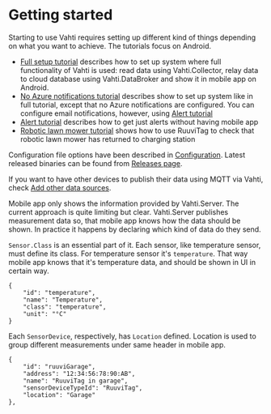 # Getting started
Starting to use Vahti requires setting up different kind of things depending on what you want to achieve. The tutorials focus on Android.

- [Full setup tutorial](FullTutorial.md) describes how to set up system where full functionality of Vahti is used: read data using Vahti.Collector, relay data to cloud database using Vahti.DataBroker and show it in mobile app on Android.
- [No Azure notifications tutorial](NoAzureNotificationsTutorial.md) describes show to set up system like in full tutorial, except that no Azure notifications are configured. You can configure email notifications, however, using [Alert tutorial](AlertTutorial.md)
- [Alert tutorial](AlertTutorial.md) describes how to get just alerts without having mobile app
- [Robotic lawn mower tutorial](RoboticLawnMowerTutorial.md) shows how to use RuuviTag to check that robotic lawn mower has returned to charging station

Configuration file options have been described in [Configuration](Configuration.md). Latest released binaries can be found from [Releases page](https://github.com/ilpork/vahti/releases/latest/).

If you want to have other devices to publish their data using MQTT via Vahti, check [Add other data sources](AddOtherDataSources.md).

Mobile app only shows the information provided by Vahti.Server. The current approach is quite limiting but clear. Vahti.Server publishes measurement data so, that mobile app knows how the data should be shown. In practice it happens by declaring which kind of data do they send.

`Sensor.Class` is an essential part of it. Each sensor, like temperature sensor, must define its class. For temperature sensor it's `temperature`. That way mobile app knows that it's temperature data, and should be shown in UI in certain way. 
```
{
    "id": "temperature",
    "name": "Temperature",
    "class": "temperature",
    "unit": "°C"
}
```

Each `SensorDevice`, respectively, has `Location` defined. Location is used to group different measurements under same header in mobile app.
```
{
    "id": "ruuviGarage",
    "address": "12:34:56:78:90:AB",
    "name": "RuuviTag in garage",
    "sensorDeviceTypeId": "RuuviTag",
    "location": "Garage"
},
```

